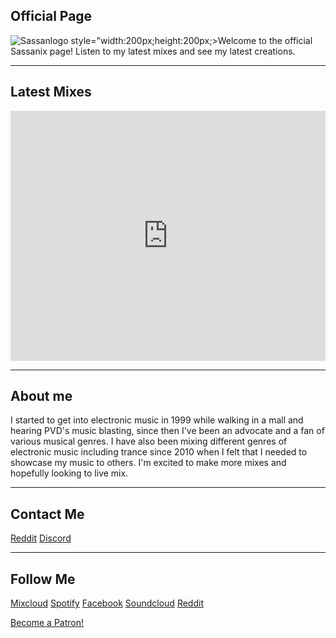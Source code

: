 ## Official Page

<div style="clear: both;">
  <div style="float: left; margin-right 1em;">
<img src="LS8Mx.gif" alt="Sassanlogo"> style="width:200px;height:200px;>
  </div>
  <div>
    <p>Welcome to the official Sassanix page! Listen to my latest mixes and see my latest creations.</p>
  </div>
</div>

---  

## Latest Mixes

<iframe width="100%" height="400" src="https://www.mixcloud.com/widget/iframe/?feed=%2FSassanix%2F" frameborder="0" ></iframe>

---  

## About me

I started to get into electronic music in 1999 while walking in a mall and hearing PVD's music blasting, since then I've been an advocate and a fan of various musical genres. I have also been mixing different genres of electronic music including trance since 2010 when I felt that I needed to showcase my music to others. I'm excited to make more mixes and hopefully looking to live mix.

---  

## Contact Me

[Reddit](https://www.reddit.com/message/compose/?to=Sassanix) [Discord](https://discordapp.com/users/Sassanix#0801/)

---  

## Follow Me

[Mixcloud](http://mixcloud.com) [Spotify](https://open.spotify.com/user/sassanix?si=AXINLMyWTvCfRKCKaWUxTw) [Facebook](http://facebook.com/sassanix) [Soundcloud](http://soundcloud.com/sassanix) [Reddit](http://reddit.com/r/sassanix)

<a href="https://www.patreon.com/bePatron?u=13950355" data-patreon-widget-type="become-patron-button">Become a Patron!</a><script async src="https://c6.patreon.com/becomePatronButton.bundle.js"></script>  

